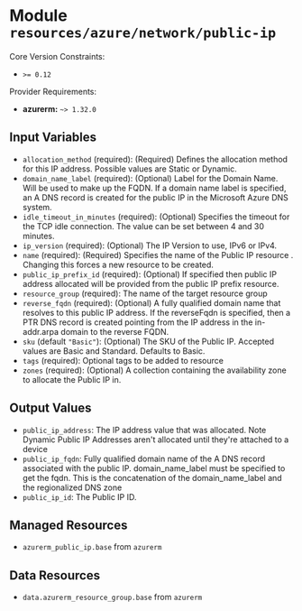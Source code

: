 
# Module `resources/azure/network/public-ip`

Core Version Constraints:
* `>= 0.12`

Provider Requirements:
* **azurerm:** `~> 1.32.0`

## Input Variables
* `allocation_method` (required): (Required) Defines the allocation method for this IP address. Possible values are Static or Dynamic.
* `domain_name_label` (required): (Optional) Label for the Domain Name. Will be used to make up the FQDN. If a domain name label is specified, an A DNS record is created for the public IP in the Microsoft Azure DNS system.
* `idle_timeout_in_minutes` (required): (Optional) Specifies the timeout for the TCP idle connection. The value can be set between 4 and 30 minutes.
* `ip_version` (required): (Optional) The IP Version to use, IPv6 or IPv4.
* `name` (required): (Required) Specifies the name of the Public IP resource . Changing this forces a new resource to be created.
* `public_ip_prefix_id` (required): (Optional) If specified then public IP address allocated will be provided from the public IP prefix resource.
* `resource_group` (required): The name of the target resource group
* `reverse_fqdn` (required): (Optional) A fully qualified domain name that resolves to this public IP address. If the reverseFqdn is specified, then a PTR DNS record is created pointing from the IP address in the in-addr.arpa domain to the reverse FQDN.
* `sku` (default `"Basic"`): (Optional) The SKU of the Public IP. Accepted values are Basic and Standard. Defaults to Basic.
* `tags` (required): Optional tags to be added to resource
* `zones` (required): (Optional) A collection containing the availability zone to allocate the Public IP in.

## Output Values
* `public_ip_address`: The IP address value that was allocated. Note Dynamic Public IP Addresses aren't allocated until they're attached to a device
* `public_ip_fqdn`: Fully qualified domain name of the A DNS record associated with the public IP. domain_name_label must be specified to get the fqdn. This is the concatenation of the domain_name_label and the regionalized DNS zone
* `public_ip_id`: The Public IP ID.

## Managed Resources
* `azurerm_public_ip.base` from `azurerm`

## Data Resources
* `data.azurerm_resource_group.base` from `azurerm`

